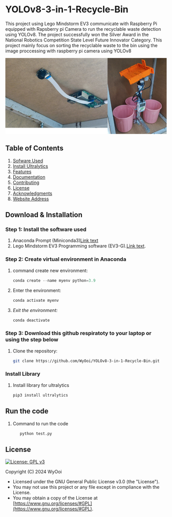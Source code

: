 # YOLOv8-3-in-1-Recycle-Bin
This project using Lego Mindstorm EV3 communicate with Raspberry Pi equipped with Rapsberry pi Camera to run the recyclable waste detection using YOLOv8. The project successfully won the Silver Award in the National Robotics Competition State Level Future Innovator Category. This project mainly focus on sorting the recyclable waste to the bin using the image proccessing with raspberry pi camera using YOLOv8

<div align="center">
   <img src="pic/Png1.png" alt="png">
</div>

## Table of Contents
1. [Sofware Used](#Software_Used)
2. [Install Ultralytics](#Install_Ultralytics)
3. [Features](#features)
4. [Documentation](#documentation)
5. [Contributing](#contributing)
6. [License](#license)
7. [Acknowledgments](#acknowledgments)
8. [Website Address](#Website_address)

## Download & Installation

### Step 1: Install the software used
1. Anaconda Prompt (Miniconda3)[Link text](https://www.anaconda.com/download)
2. Lego Mindstorm EV3 Programming software (EV3-G).[Link text](https://education.lego.com/en-us/downloads/retiredproducts/mindstorms-ev3-lab/software/).

### Step 2: Create virtual environment in Anaconda
1. command create new environment:
   ```python
   conda create --name myenv python=3.9

2. Enter the environment:
   ```python
   conda activate myenv

3. *Exit the environment:*
   ```python
   conda deactivate

### Step 3: Download this github respiratoty to your laptop or using the step below
1. Clone the repository:
   ```bash
   git clone https://github.com/WyOoi/YOLOv8-3-in-1-Recycle-Bin.git
   
### Install Library
1. Install library for ultralytics
   ```python
   pip3 install ultralytics

## Run the code
1. Command to run the code
   ```python
      python test.py
   
## License
[![License: GPL v3](https://img.shields.io/badge/License-GPLv3-blue.svg)](https://www.gnu.org/licenses/gpl-3.0)

Copyright (C) 2024 WyOoi
-   Licensed under the GNU General Public License v3.0 (the "License").
-   You may not use this project or any file except in compliance with the License.
-   You may obtain a copy of the License at [https://www.gnu.org/licenses/#GPL](https://www.gnu.org/licenses/#GPL).
